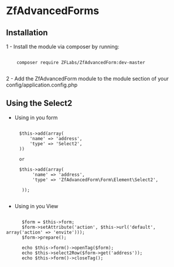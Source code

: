 ZfAdvancedForms
================

Installation
---------------

1 - Install the module via composer by running:

```

    composer require ZFLabs/ZfAdvancedForm:dev-master
    
 ````

2 - Add the ZfAdvancedForm module to the module section of your config/application.config.php

Using the Select2
---------------------

- Using in you form

```
 
     $this->add(array(
         'name' => 'address',
         'type' => 'Select2',
     ))

     or
     
     $this->add(array(
          'name' => 'address',
          'type' => 'ZfAdvancedForm\Form\Element\Select2',

      ));
      
 ````
 
 - Using in you View

```

      $form = $this->form;
      $form->setAttribute('action', $this->url('default', array('action' => 'envite')));
      $form->prepare();
      
      echo $this->form()->openTag($form);
      echo $this->select2Row($form->get('address'));
      echo $this->form()->closeTag();

````

